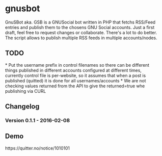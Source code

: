 # gnusbot
GnuSBot aka. GSB is a GNUSocial bot written in PHP that fetchs RSS/Feed entries and publish them to the chosens GNU Social accounts. Just a first draft, feel free to request changes or collaborate. There's a lot to do better.
<br />
The script allows to publish multiple RSS feeds in multiple accounts/nodes.

<h2>TODO</h2>
* Put the username prefix in control filenames so there can be different things published in different accounts configured at different times, currently control file is per-website, so it assumes that when a post is published (quitted) it is done for all usernames/accounts
* We are not checking values returned from the API to give the returned=true whe publishing via CURL

<h2>Changelog</h2>
<h3>Version 0.1.1 - 2016-02-08</h3>

<h2>Demo</h2>
https://quitter.no/notice/1010101
